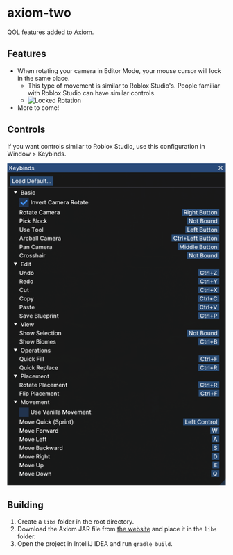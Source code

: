 # axiom-two

QOL features added to [Axiom](https://axiom.moulberry.com/).

## Features

- When rotating your camera in Editor Mode, your mouse cursor will lock in the same place.
  - This type of movement is similar to Roblox Studio's. People familiar with Roblox Studio can have similar controls.
  - ![Locked Rotation](./docs/rotation.gif)
- More to come!

## Controls

If you want controls similar to Roblox Studio, use this configuration in Window > Keybinds.

![Keybinds Configuration](./docs/keybinds-config.png)

## Building

1. Create a `libs` folder in the root directory.
2. Download the Axiom JAR file from [the website](https://axiom.moulberry.com/download) and place it in the `libs` folder.
3. Open the project in IntelliJ IDEA and run `gradle build`.
